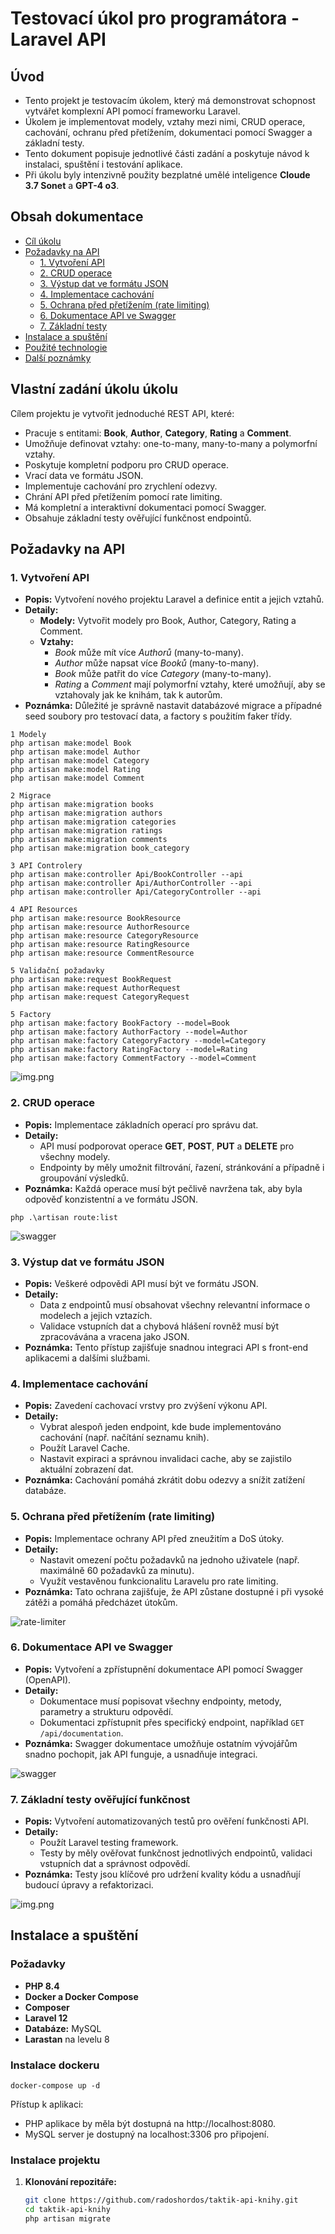 # Testovací úkol pro programátora - Laravel API

## Úvod
- Tento projekt je testovacím úkolem, který má demonstrovat schopnost vytvářet komplexní API pomocí frameworku Laravel.
- Úkolem je implementovat modely, vztahy mezi nimi, CRUD operace, cachování, ochranu před přetížením, dokumentaci pomocí Swagger a základní testy.
- Tento dokument popisuje jednotlivé části zadání a poskytuje návod k instalaci, spuštění i testování aplikace.
- Při úkolu byly intenzivně použity bezplatné umělé inteligence **Cloude 3.7 Sonet** a **GPT-4 o3**.

## Obsah dokumentace
- [Cíl úkolu](#cíl-úkolu)
- [Požadavky na API](#požadavky-na-api)
    - [1. Vytvoření API](#1-vytvoření-api)
    - [2. CRUD operace](#2-crud-operace)
    - [3. Výstup dat ve formátu JSON](#3-výstup-dat-ve-formátu-json)
    - [4. Implementace cachování](#4-implementace-cachování)
    - [5. Ochrana před přetížením (rate limiting)](#5-ochrana-před-přetížením-rate-limiting)
    - [6. Dokumentace API ve Swagger](#6-dokumentace-api-ve-swagger)
    - [7. Základní testy](#7-základní-testy)
- [Instalace a spuštění](#instalace-a-spuštění)
- [Použité technologie](#použité-technologie)
- [Další poznámky](#další-poznámky)

## Vlastní zadání úkolu úkolu
Cílem projektu je vytvořit jednoduché REST API, které:
- Pracuje s entitami: **Book**, **Author**, **Category**, **Rating** a **Comment**.
- Umožňuje definovat vztahy: one-to-many, many-to-many a polymorfní vztahy.
- Poskytuje kompletní podporu pro CRUD operace.
- Vrací data ve formátu JSON.
- Implementuje cachování pro zrychlení odezvy.
- Chrání API před přetížením pomocí rate limiting.
- Má kompletní a interaktivní dokumentaci pomocí Swagger.
- Obsahuje základní testy ověřující funkčnost endpointů.

## Požadavky na API

### 1. Vytvoření API
- **Popis:** Vytvoření nového projektu Laravel a definice entit a jejich vztahů.
- **Detaily:**
    - **Modely:** Vytvořit modely pro Book, Author, Category, Rating a Comment.
    - **Vztahy:**
        - *Book* může mít více *Authorů* (many-to-many).
        - *Author* může napsat více *Booků* (many-to-many).
        - *Book* může patřit do více *Category* (many-to-many).
        - *Rating* a *Comment* mají polymorfní vztahy, které umožňují, aby se vztahovaly jak ke knihám, tak k autorům.
- **Poznámka:** Důležité je správně nastavit databázové migrace a případné seed soubory pro testovací data, a factory s použitím faker třídy.


 ```text
1 Modely
php artisan make:model Book
php artisan make:model Author
php artisan make:model Category
php artisan make:model Rating
php artisan make:model Comment

2 Migrace
php artisan make:migration books
php artisan make:migration authors
php artisan make:migration categories
php artisan make:migration ratings
php artisan make:migration comments
php artisan make:migration book_category

3 API Controlery
php artisan make:controller Api/BookController --api
php artisan make:controller Api/AuthorController --api
php artisan make:controller Api/CategoryController --api

4 API Resources
php artisan make:resource BookResource
php artisan make:resource AuthorResource
php artisan make:resource CategoryResource
php artisan make:resource RatingResource
php artisan make:resource CommentResource

5 Validační požadavky
php artisan make:request BookRequest
php artisan make:request AuthorRequest
php artisan make:request CategoryRequest

5 Factory
php artisan make:factory BookFactory --model=Book
php artisan make:factory AuthorFactory --model=Author
php artisan make:factory CategoryFactory --model=Category
php artisan make:factory RatingFactory --model=Rating
php artisan make:factory CommentFactory --model=Comment
```

![img.png](resources/readme.md/migrate.png)

### 2. CRUD operace
- **Popis:** Implementace základních operací pro správu dat.
- **Detaily:**
    - API musí podporovat operace **GET**, **POST**, **PUT** a **DELETE** pro všechny modely.
    - Endpointy by měly umožnit filtrování, řazení, stránkování a případně i groupování výsledků.
- **Poznámka:** Každá operace musí být pečlivě navržena tak, aby byla odpověď konzistentní a ve formátu JSON.

```text
php .\artisan route:list
```
![swagger](resources/readme.md/route-list.png)


### 3. Výstup dat ve formátu JSON
- **Popis:** Veškeré odpovědi API musí být ve formátu JSON.
- **Detaily:**
    - Data z endpointů musí obsahovat všechny relevantní informace o modelech a jejich vztazích.
    - Validace vstupních dat a chybová hlášení rovněž musí být zpracovávána a vracena jako JSON.
- **Poznámka:** Tento přístup zajišťuje snadnou integraci API s front-end aplikacemi a dalšími službami.

### 4. Implementace cachování
- **Popis:** Zavedení cachovací vrstvy pro zvýšení výkonu API.
- **Detaily:**
    - Vybrat alespoň jeden endpoint, kde bude implementováno cachování (např. načítání seznamu knih).
    - Použít Laravel Cache.
    - Nastavit expiraci a správnou invalidaci cache, aby se zajistilo aktuální zobrazení dat.
- **Poznámka:** Cachování pomáhá zkrátit dobu odezvy a snížit zatížení databáze.

### 5. Ochrana před přetížením (rate limiting)
- **Popis:** Implementace ochrany API před zneužitím a DoS útoky.
- **Detaily:**
    - Nastavit omezení počtu požadavků na jednoho uživatele (např. maximálně 60 požadavků za minutu).
    - Využít vestavěnou funkcionalitu Laravelu pro rate limiting.
- **Poznámka:** Tato ochrana zajišťuje, že API zůstane dostupné i při vysoké zátěži a pomáhá předcházet útokům.

![rate-limiter](resources/readme.md/rate-limiter.png)

### 6. Dokumentace API ve Swagger
- **Popis:** Vytvoření a zpřístupnění dokumentace API pomocí Swagger (OpenAPI).
- **Detaily:**
    - Dokumentace musí popisovat všechny endpointy, metody, parametry a strukturu odpovědí.
    - Dokumentaci zpřístupnit přes specifický endpoint, například `GET /api/documentation`.
- **Poznámka:** Swagger dokumentace umožňuje ostatním vývojářům snadno pochopit, jak API funguje, a usnadňuje integraci.

![swagger](resources/readme.md/swagger.png)

### 7. Základní testy ověřující funkčnost
- **Popis:** Vytvoření automatizovaných testů pro ověření funkčnosti API.
- **Detaily:**
    - Použít Laravel testing framework.
    - Testy by měly ověřovat funkčnost jednotlivých endpointů, validaci vstupních dat a správnost odpovědí.
- **Poznámka:** Testy jsou klíčové pro udržení kvality kódu a usnadňují budoucí úpravy a refaktorizaci.

![img.png](resources/readme.md/testing.png)

## Instalace a spuštění

### Požadavky
- **PHP 8.4**
- **Docker a Docker Compose**
- **Composer**
- **Laravel 12**
- **Databáze:** MySQL
- **Larastan** na levelu 8

### Instalace dockeru

```text
docker-compose up -d
```
Přístup k aplikaci:

- PHP aplikace by měla být dostupná na http://localhost:8080.
- MySQL server je dostupný na localhost:3306 pro připojení.


### Instalace projektu
1. **Klonování repozitáře:**
   ```bash
   git clone https://github.com/radoshordos/taktik-api-knihy.git
   cd taktik-api-knihy
   php artisan migrate


